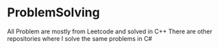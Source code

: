 # ProblemSolving
All Problem are mostly from Leetcode and solved in C++
There are other repositories where I solve the same problems in C#
